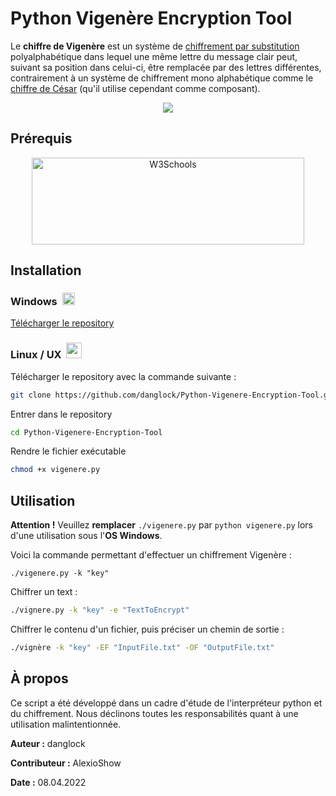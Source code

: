 # Python Vigenère Encryption Tool
Le **chiffre de Vigenère** est un système de [chiffrement par substitution](https://fr.wikipedia.org/wiki/Chiffrement_par_substitution "Chiffrement par substitution") polyalphabétique dans lequel une même lettre du message clair peut, suivant sa position dans celui-ci, être remplacée par des lettres différentes, contrairement à un système de chiffrement mono alphabétique comme le [chiffre de César](https://fr.wikipedia.org/wiki/Chiffre_de_C%C3%A9sar "Chiffre de César") (qu'il utilise cependant comme composant).
<p align="center">
  <img src="https://iili.io/VAnXQn.md.png" />
</p>

## Prérequis

<p>
<p align="center">
<a href="https://www.python.org/downloads/"><img style="display: block; margin-left: auto; margin-right: auto;" src="https://upload.wikimedia.org/wikipedia/commons/f/f8/Python_logo_and_wordmark.svg" alt="W3Schools" width="436" height="139" border="0" />
</a>
</p>

## Installation

<h3><strong>Windows </strong>&nbsp;<img src="https://simpleicons.org/icons/windows.svg" alt="" width="20" height="20" /></h3>

[Télécharger le repository](https://github.com/danglock/V.E.T-Vigenere-Encryption-Tool/archive/refs/heads/main.zip)

<h3><strong>Linux / UX </strong>&nbsp;<img src="https://simpleicons.org/icons/linux.svg" alt="" width="25" height="25" /></h3>


Télécharger le repository avec la commande suivante :
```bash
git clone https://github.com/danglock/Python-Vigenere-Encryption-Tool.git
```
Entrer dans le repository
```bash
cd Python-Vigenere-Encryption-Tool
```  

Rendre le fichier exécutable
```bash
chmod +x vigenere.py
```

## Utilisation

**Attention !** Veuillez **remplacer** ``./vigenere.py`` par ``python vigenere.py`` lors d'une utilisation sous l'**OS Windows**.

Voici la commande permettant d'effectuer un chiffrement Vigenère :
```
./vigenere.py -k "key"
```

Chiffrer un text :
```bash
./vignere.py -k "key" -e "TextToEncrypt"
```

Chiffrer le contenu d'un fichier, puis préciser un chemin de sortie :

```bash
./vignère -k "key" -EF "InputFile.txt" -OF "OutputFile.txt"
```

## À propos

Ce script a été développé dans un cadre d'étude de l'interpréteur python et du chiffrement. Nous déclinons toutes les responsabilités quant à une utilisation malintentionnée.

**Auteur :** danglock

**Contributeur :** AlexioShow

**Date :** 08.04.2022
